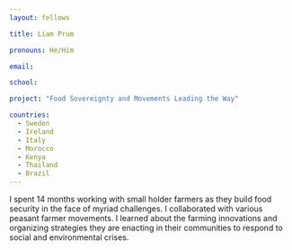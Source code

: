 ```yaml
---
layout: fellows

title: Liam Prum

pronouns: He/Him

email: 

school: 

project: "Food Sovereignty and Movements Leading the Way"

countries:
  - Sweden
  - Ireland
  - Italy
  - Morocco
  - Kenya
  - Thailand
  - Brazil
---
```


I spent 14 months working with small holder farmers as they build food security in the face of myriad challenges. I collaborated with various peasant farmer movements. I learned about the farming innovations and organizing strategies they are enacting in their communities to respond to social and environmental crises.